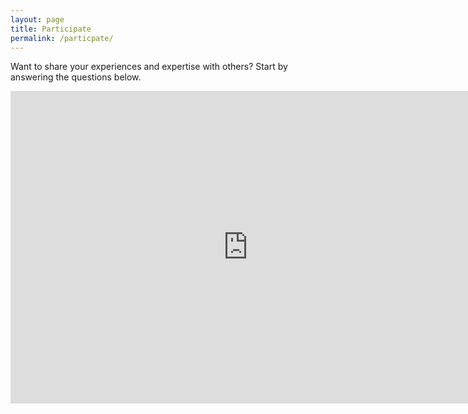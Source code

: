 ```yaml
---
layout: page
title: Participate
permalink: /particpate/
---
```


Want to share your experiences and expertise with others? Start by answering the questions below.

<iframe src="https://docs.google.com/forms/d/1ZnxIbHNUYtqgYkGP4NdOSuPYsxBevGKHaNK5HO-SIIw/viewform?embedded=true" width="760" height="500" frameborder="0" marginheight="0" marginwidth="0">Loading...</iframe>